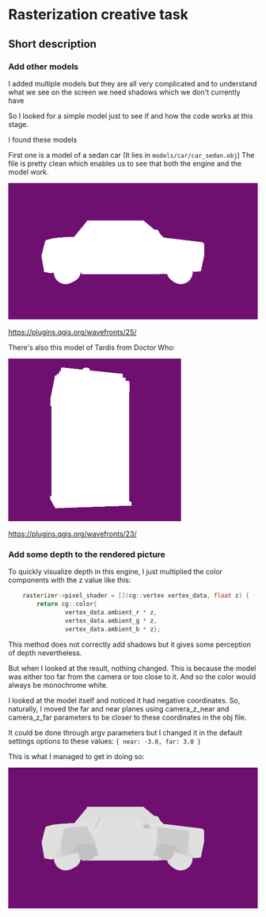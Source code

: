 # Rasterization creative task
## Short description
### Add other models
I added multiple models but they are all very complicated
and to understand what we see on the screen we need shadows which we don't currently have

So I looked for a simple model just to see if and how the code works at this stage.

I found these models

First one is a model of a sedan car
(It lies in `models/car/car_sedan.obj`)
The file is pretty clean which enables us to see that both the engine and the model work.

![img.png](img.png)

https://plugins.qgis.org/wavefronts/25/

There's also this model of Tardis from Doctor Who:

![img_1.png](img_1.png)

https://plugins.qgis.org/wavefronts/23/


### Add some depth to the rendered picture
To quickly visualize depth in this engine, I just multiplied the color components with the z value
like this:

```c
	rasterizer->pixel_shader = [](cg::vertex vertex_data, float z) {
		return cg::color{
				vertex_data.ambient_r * z,
				vertex_data.ambient_g * z,
				vertex_data.ambient_b * z};
```

This method does not correctly add shadows but it gives some perception of depth nevertheless.

But when I looked at the result, nothing changed.
This is because the model was either too far from the camera or too close to it.
And so the color would always be monochrome white.

I looked at the model itself and noticed it had negative coordinates.
So, naturally, I moved the far and near planes using camera_z_near and camera_z_far parameters
to be closer to these coordinates in the obj file.

It could be done through argv parameters but I changed it in the default settings options
to these values: `{ near: -3.0, far: 3.0 }`

This is what I managed to get in doing so:

![img_2.png](img_2.png)
